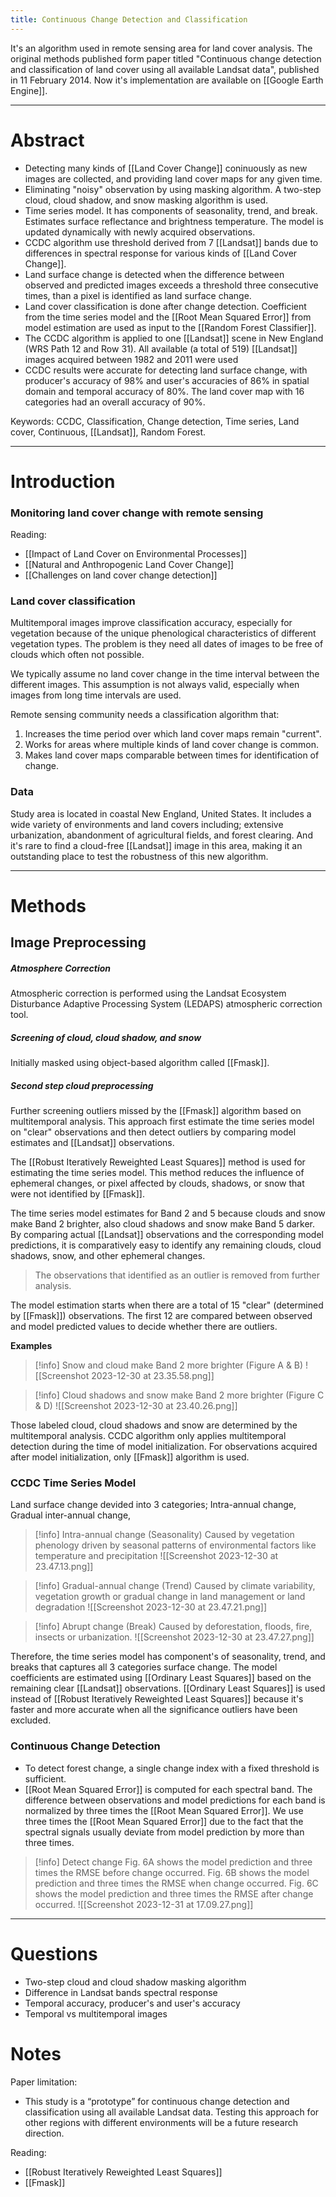 ```yaml
---
title: Continuous Change Detection and Classification
---
```


It's an algorithm used in remote sensing area for land cover analysis. The original methods published form paper titled "Continuous change detection and classification of land cover using all available Landsat data", published in 11 February 2014. Now it's implementation are available on [[Google Earth Engine]].


---

# Abstract

- Detecting many kinds of [[Land Cover Change]] coninuously as new images are collected, and providing land cover maps for any given time.
- Eliminating "noisy" observation by using masking algorithm. A two-step cloud, cloud shadow, and snow masking algorithm is used.
- Time series model. It has components of seasonality, trend, and break. Estimates surface reflectance and brightness temperature. The model is updated dynamically with newly acquired observations.
- CCDC algorithm use threshold derived from 7 [[Landsat]] bands due to differences in spectral response for various kinds of [[Land Cover Change]].
- Land surface change is detected when the difference between observed and predicted images exceeds a threshold three consecutive times, than a pixel is identified as land surface change.
- Land cover classification is done after change detection. Coefficient from the time series model and the [[Root Mean Squared Error]] from model estimation are used as input to the [[Random Forest Classifier]].
- The CCDC algorithm is applied to one [[Landsat]] scene in New England (WRS Path 12 and Row 31). All available (a total of 519) [[Landsat]] images acquired between 1982 and 2011 were used
- CCDC results were accurate for detecting land surface change, with producer's accuracy of 98% and user's accuracies of 86% in spatial domain and temporal accuracy of 80%. The land cover map with 16 categories had an overall accuracy of 90%.

Keywords: CCDC, Classification, Change detection, Time series, Land cover, Continuous, [[Landsat]], Random Forest.

---
# Introduction

### Monitoring land cover change with remote sensing

Reading:

- [[Impact of Land Cover on Environmental Processes]]
- [[Natural and Anthropogenic Land Cover Change]]
- [[Challenges on land cover change detection]]

### Land cover classification

Multitemporal images improve classification accuracy, especially for vegetation because of the unique phenological characteristics of different vegetation types. The problem is they need all dates of images to be free of clouds which often not possible.

We typically assume no land cover change in the time interval between the different images. This assumption is not always valid, especially when images from long time intervals are used.

Remote sensing community needs a classification algorithm that:

1. Increases the time period over which land cover maps remain "current".
2. Works for areas where multiple kinds of land cover change is common.
3. Makes land cover maps comparable between times for identification of change.

### Data

Study area is located in coastal New England, United States. It includes a wide variety of environments and land covers including; extensive urbanization, abandonment of agricultural fields, and forest clearing. And it's rare to find a cloud-free [[Landsat]] image in this area, making it an outstanding place to test the robustness of this new algorithm.

---

# Methods

## Image Preprocessing

##### Atmosphere Correction

Atmospheric correction is performed using the Landsat Ecosystem Disturbance Adaptive Processing System (LEDAPS) atmospheric correction tool.

##### Screening of cloud, cloud shadow, and snow

Initially masked using object-based algorithm called [[Fmask]]. 

##### Second step cloud preprocessing

Further screening outliers missed by the [[Fmask]] algorithm based on multitemporal analysis. This approach first estimate the time series model on "clear" observations and then detect outliers by comparing model estimates and [[Landsat]] observations. 

The [[Robust Iteratively Reweighted Least Squares]] method is used for estimating the time series model. This method reduces the influence of ephemeral changes, or pixel affected by clouds, shadows, or snow that were not identified by [[Fmask]]. 

The time series model estimates for Band 2 and 5 because clouds and snow make Band 2 brighter, also cloud shadows and snow make Band 5 darker. By comparing actual [[Landsat]] observations and the corresponding model predictions, it is comparatively easy to identify any remaining clouds, cloud shadows, snow, and other ephemeral changes.

> The observations that identified as an outlier is removed from further analysis.

The model estimation starts when there are a total of 15 "clear" (determined by [[Fmask]]) observations. The first 12 are compared between observed and model predicted values to decide whether there are outliers.

**Examples**

> [!info] Snow and cloud make Band 2 more brighter (Figure A & B)
> ![[Screenshot 2023-12-30 at 23.35.58.png]]

> [!info] Cloud shadows and snow make Band 2 more brighter (Figure C & D)
> ![[Screenshot 2023-12-30 at 23.40.26.png]]

Those labeled cloud, cloud shadows and snow are determined by the multitemporal analysis. CCDC algorithm only applies multitemporal detection during the time of model initialization. For observations acquired after model initialization, only [[Fmask]] algorithm is used.

### CCDC Time Series Model

Land surface change devided into 3 categories; Intra-annual change, Gradual inter-annual change, 

> [!info] Intra-annual change (Seasonality)
> Caused by vegetation phenology driven by seasonal patterns of environmental factors like temperature and precipitation
> ![[Screenshot 2023-12-30 at 23.47.13.png]]

> [!info] Gradual-annual change (Trend)
> Caused by climate variability, vegetation growth or gradual change in land management or land degradation
> ![[Screenshot 2023-12-30 at 23.47.21.png]]

> [!info] Abrupt change (Break)
> Caused by deforestation, floods, fire, insects or urbanization.
> ![[Screenshot 2023-12-30 at 23.47.27.png]]

Therefore, the time series model has component's of seasonality, trend, and breaks that captures all 3 categories surface change. The model coefficients are estimated using [[Ordinary Least Squares]] based on the remaining clear [[Landsat]] observations. [[Ordinary Least Squares]] is used instead of [[Robust Iteratively Reweighted Least Squares]] because it's faster and more accurate when all the significance outliers have been excluded.

### Continuous Change Detection

- To detect forest change, a single change index with a fixed threshold is sufficient.
- [[Root Mean Squared Error]] is computed for each spectral band. The difference between observations and model predictions for each band is normalized by three times the [[Root Mean Squared Error]]. We use three times the [[Root Mean Squared Error]] due to the fact that the spectral signals usually deviate from model prediction by more than three times.

> [!info] Detect change
> Fig. 6A shows the model prediction and three times the RMSE before change occurred. 
> Fig. 6B shows the model prediction and three times the RMSE when change occurred. 
> Fig. 6C shows the model prediction and three times the RMSE after change occurred.
> ![[Screenshot 2023-12-31 at 17.09.27.png]]




---
# Questions

- Two-step cloud and cloud shadow masking algorithm
- Difference in Landsat bands spectral response
- Temporal accuracy, producer's and user's accuracy
- Temporal vs multitemporal images

# Notes

Paper limitation:

- This study is a “prototype” for continuous change detection and classification using all available Landsat data. Testing this approach for other regions with different environments will be a future research direction.

Reading:

- [[Robust Iteratively Reweighted Least Squares]] 
- [[Fmask]] 

